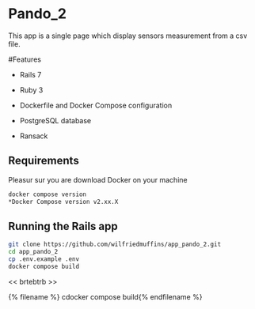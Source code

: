 # Pando_2 

This app is a single page which display sensors measurement from a csv file. 

#Features

* Rails 7

* Ruby 3

* Dockerfile and Docker Compose configuration

* PostgreSQL database

* Ransack

## Requirements

Pleasur sur you are download Docker on your machine

```bash
docker compose version
*Docker Compose version v2.xx.X
```


## Running the Rails app

```bash
git clone https://github.com/wilfriedmuffins/app_pando_2.git
cd app_pando_2
cp .env.example .env
docker compose build
```


<< brtebtrb >>

{% filename %} cdocker compose build{% endfilename %}
